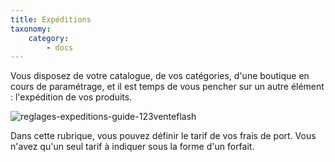 ```yaml
---
title: Expéditions
taxonomy:
    category:
        - docs
---
```


Vous disposez de votre catalogue, de vos catégories, d'une boutique en cours de paramétrage, et il est temps de vous pencher sur un autre élément : l'expédition de vos produits. 

![reglages-expeditions-guide-123venteflash](media/15961817825641/reglages-expeditions-guide-123venteflash.png)

Dans cette rubrique, vous pouvez définir le tarif de vos frais de port. Vous n'avez qu'un seul tarif à indiquer sous la forme d'un forfait. 